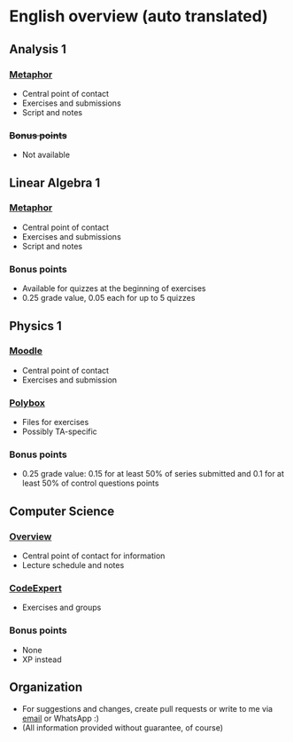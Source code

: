 # English overview (auto translated)
## Analysis 1
### [Metaphor](https://metaphor.ethz.ch/x/2025/hs/401-1261-07L/)
- Central point of contact
- Exercises and submissions
- Script and notes
### ~~Bonus points~~
- Not available
## Linear Algebra 1
### [Metaphor](https://metaphor.ethz.ch/x/2025/hs/401-1151-00L/)
- Central point of contact
- Exercises and submissions
- Script and notes
### Bonus points
- Available for quizzes at the beginning of exercises
- 0.25 grade value, 0.05 each for up to 5 quizzes
## Physics 1
### [Moodle](https://moodle-app2.let.ethz.ch/course/view.php?id=25659)
- Central point of contact
- Exercises and submission
### [Polybox](https://polybox.ethz.ch/)
- Files for exercises
- Possibly TA-specific
### Bonus points
- 0.25 grade value: 0.15 for at least 50% of series submitted and 0.1 for at least 50% of control questions points
## Computer Science
### [Overview](https://lec.inf.ethz.ch/ifmp/2025/)
- Central point of contact for information
- Lecture schedule and notes
### [CodeExpert](https://expert.ethz.ch/)
- Exercises and groups
### Bonus points
- None 
- XP instead

## Organization
- For suggestions and changes, create pull requests or write to me via [email](mailto:eschramm@student.ethz.ch) or WhatsApp :)
- (All information provided without guarantee, of course)
